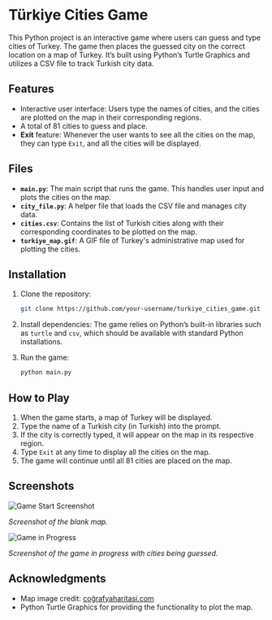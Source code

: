 # Türkiye Cities Game

This Python project is an interactive game where users can guess and type cities of Turkey. The game then places the guessed city on the correct location on a map of Turkey. It’s built using Python’s Turtle Graphics and utilizes a CSV file to track Turkish city data.

## Features
- Interactive user interface: Users type the names of cities, and the cities are plotted on the map in their corresponding regions.
- A total of 81 cities to guess and place.
- **Exit** feature: Whenever the user wants to see all the cities on the map, they can type `Exit`, and all the cities will be displayed.

## Files
- **`main.py`**: The main script that runs the game. This handles user input and plots the cities on the map.
- **`city_file.py`**: A helper file that loads the CSV file and manages city data.
- **`cities.csv`**: Contains the list of Turkish cities along with their corresponding coordinates to be plotted on the map.
- **`turkiye_map.gif`**: A GIF file of Turkey's administrative map used for plotting the cities.

## Installation

1. Clone the repository:

    ```bash
    git clone https://github.com/your-username/turkiye_cities_game.git
    ```

2. Install dependencies:
    The game relies on Python’s built-in libraries such as `turtle` and `csv`, which should be available with standard Python installations.

3. Run the game:

    ```bash
    python main.py
    ```

## How to Play

1. When the game starts, a map of Turkey will be displayed.
2. Type the name of a Turkish city (in Turkish) into the prompt.
3. If the city is correctly typed, it will appear on the map in its respective region.
4. Type `Exit` at any time to display all the cities on the map.
5. The game will continue until all 81 cities are placed on the map.

## Screenshots

![Game Start Screenshot](./path-to-screenshot1.png)

*Screenshot of the blank map.*

![Game in Progress](./path-to-screenshot2.png)

*Screenshot of the game in progress with cities being guessed.*

## Acknowledgments
- Map image credit: [coğrafyaharitasi.com](https://cografyaharitasi.com)
- Python Turtle Graphics for providing the functionality to plot the map.
